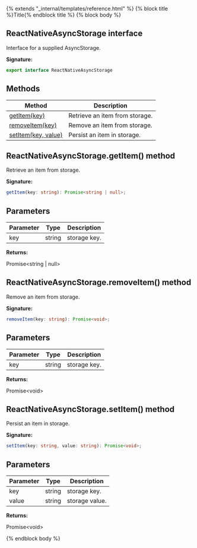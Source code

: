 {% extends "_internal/templates/reference.html" %}
{% block title %}Title{% endblock title %}
{% block body %}

## ReactNativeAsyncStorage interface

Interface for a supplied AsyncStorage.

<b>Signature:</b>

```typescript
export interface ReactNativeAsyncStorage 
```

## Methods

|  Method | Description |
|  --- | --- |
|  [getItem(key)](./auth-types.reactnativeasyncstorage.md#reactnativeasyncstoragegetitem_method) | Retrieve an item from storage. |
|  [removeItem(key)](./auth-types.reactnativeasyncstorage.md#reactnativeasyncstorageremoveitem_method) | Remove an item from storage. |
|  [setItem(key, value)](./auth-types.reactnativeasyncstorage.md#reactnativeasyncstoragesetitem_method) | Persist an item in storage. |

## ReactNativeAsyncStorage.getItem() method

Retrieve an item from storage.

<b>Signature:</b>

```typescript
getItem(key: string): Promise<string | null>;
```

## Parameters

|  Parameter | Type | Description |
|  --- | --- | --- |
|  key | string | storage key. |

<b>Returns:</b>

Promise&lt;string \| null&gt;

## ReactNativeAsyncStorage.removeItem() method

Remove an item from storage.

<b>Signature:</b>

```typescript
removeItem(key: string): Promise<void>;
```

## Parameters

|  Parameter | Type | Description |
|  --- | --- | --- |
|  key | string | storage key. |

<b>Returns:</b>

Promise&lt;void&gt;

## ReactNativeAsyncStorage.setItem() method

Persist an item in storage.

<b>Signature:</b>

```typescript
setItem(key: string, value: string): Promise<void>;
```

## Parameters

|  Parameter | Type | Description |
|  --- | --- | --- |
|  key | string | storage key. |
|  value | string | storage value. |

<b>Returns:</b>

Promise&lt;void&gt;

{% endblock body %}
